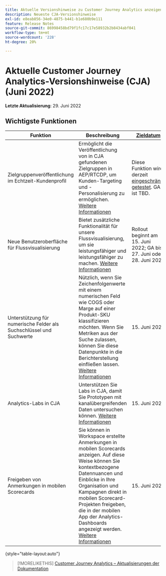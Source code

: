 ```yaml
---
title: Aktuelle Versionshinweise zu Customer Journey Analytics anzeigen
description: Neueste CJA-Versionshinweise
exl-id: e8eab856-34e0-4875-b441-b1e680b9e111
feature: Release Notes
source-git-commit: 86998458bd79f1fc17c17e58932b2b8434abf041
workflow-type: tm+mt
source-wordcount: '228'
ht-degree: 20%

---
```


# Aktuelle Customer Journey Analytics-Versionshinweise (CJA) (Juni 2022)

**Letzte Aktualisierung**: 29. Juni 2022

## Wichtigste Funktionen

| Funktion | Beschreibung | [Zieldatum](/help/release-notes/releases.md) |
| ----------- | ---------- | ----- |
| Zielgruppenveröffentlichung im Echtzeit-Kundenprofil | Ermöglicht die Veröffentlichung von in CJA gefundenen Zielgruppen in AEP/RTCDP, um Kunden-Targeting und -Personalisierung zu ermöglichen. [Weitere Informationen](https://experienceleague.adobe.com/docs/analytics-platform/using/cja-components/audiences/audiences-overview.html?lang=en) | Diese Funktion wird derzeit [eingeschränkt getestet](/help/release-notes/releases.md). GA ist TBD. |
| Neue Benutzeroberfläche für Flussvisualisierung | Bietet zusätzliche Funktionalität für unsere Flussvisualisierung, um sie leistungsfähiger und leistungsfähiger zu machen. [Weitere Informationen](/help/analysis-workspace/visualizations/c-flow/create-flow.md) | Rollout beginnt am 15. Juni 2022; GA bis 27. Juni oder 28. Juni 2022 |
| Unterstützung für numerische Felder als Suchschlüssel und Suchwerte | Nützlich, wenn Sie Zeichenfolgenwerte mit einem numerischen Feld wie COGS oder Marge auf einer Produkt-SKU klassifizieren möchten. Wenn Sie Metriken aus der Suche zulassen, können Sie diese Datenpunkte in die Berichterstellung einfließen lassen. [Weitere Informationen](https://experienceleague.adobe.com/docs/analytics-platform/using/cja-connections/create-connection.html#numeric) | 15. Juni 2022 |
| Analytics-Labs in CJA | Unterstützen Sie Labs in CJA, damit Sie Prototypen mit kanalübergreifenden Daten untersuchen können. [Weitere Informationen](/help/labs/labs.md) | 15. Juni 2022 |
| Freigeben von Anmerkungen in mobilen Scorecards | Sie können in Workspace erstellte Anmerkungen in mobilen Scorecards anzeigen. Auf diese Weise können Sie kontextbezogene Datennuancen und Einblicke in Ihre Organisation und Kampagnen direkt in mobilen Scorecard-Projekten freigeben, die in der mobilen App der Analytics-Dashboards angezeigt werden. [Weitere Informationen](/help/components/annotations/mobile-annotations.md) | 15. Juni 2022 |

{style=&quot;table-layout:auto&quot;}

>[!MORELIKETHIS]
>[Customer Journey Analytics – Aktualisierungen der Dokumentation](/help/release-notes/doc-changes.md)
